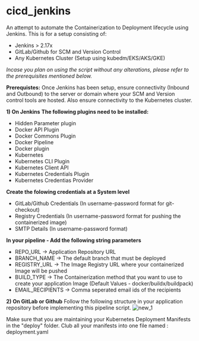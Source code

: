 # cicd_jenkins
An attempt to automate the Containerization to Deployment lifecycle using Jenkins. 
This is for a setup consisting of: 
- Jenkins > 2.17x
- GitLab/Github for SCM and Version Control
- Any Kubernetes Cluster (Setup using kubedm/EKS/AKS/GKE)

**Incase you plan on using the script without any alterations, please refer to the prerequisites mentioned below*.*

**Prerequistes:**
Once Jenkins has been setup, ensure connectivity (Inbound and Outbound) to the server or domain where your SCM and Version control tools are hosted.
Also ensure connectivity to the Kubernetes cluster.

**1) On Jenkins**
**The following plugins need to be installed:** 
- Hidden Parameter plugin 
- Docker API Plugin
- Docker Commons Plugin
- Docker Pipeline
- Docker plugin
- Kubernetes
- Kubernetes CLI Plugin
- Kubernetes Client API
- Kubernetes Credentials Plugin
- Kubernetes Credentias Provider

**Create the folowing credentials at a System level**
- GitLab/Github Credentials (In username-password format for git-checkout)
- Registry Credentials (In username-password format for pushing the containerized image)
- SMTP Details (In username-password format)

**In your pipeline - Add the following string parameters**
- REPO_URL -> Application Repository URL
- BRANCH_NAME -> The default branch that must be deployed
- REGISTRY_URL -> The Image Registry URL where your containerized Image will be pushed
- BUILD_TYPE -> The Containerization method that you want to use to create your application Image (Default Values - docker/buildx/buildpack)
- EMAIL_RECIPIENTS -> Comma seperated email ids of the recipients

**2) On GitLab or Github**
Follow the following structure in your application repository before implementing this pipeline script.
![new_1](https://user-images.githubusercontent.com/70566326/222963728-cdd0dd89-d930-4188-ad91-5002d7364836.PNG)

Make sure that you are maintaining your Kubernetes Deployment Manifests in the "deploy" folder.
Club all your manifests into one file named : deployment.yaml 

